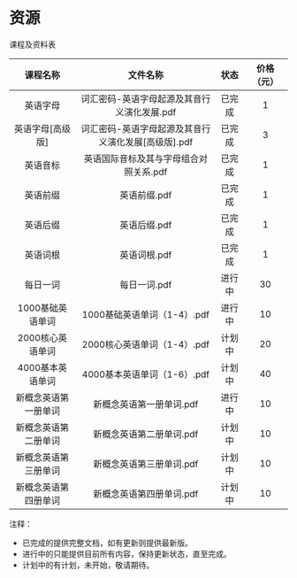 # 资源

课程及资料表

| 课程名称 | 文件名称  | 状态 | 价格（元） |
| :------:  |:----: |:----: |:----: |
| 英语字母 | 词汇密码-英语字母起源及其音行义演化发展.pdf  | 已完成 | 1 |
| 英语字母[高级版] | 词汇密码-英语字母起源及其音行义演化发展[高级版].pdf  | 已完成 | 3 |
| 英语音标 | 英语国际音标及其与字母组合对照关系.pdf  | 已完成 | 1 |
| 英语前缀 | 英语前缀.pdf |  已完成 | 1 |
| 英语后缀 | 英语后缀.pdf |  已完成 | 1 |
| 英语词根 | 英语词根.pdf |  已完成 | 1 |
| 每日一词 |  每日一词.pdf | 进行中  |  30 |
| 1000基础英语单词 |  1000基础英语单词（1-4）.pdf | 进行中  |  10 |
| 2000核心英语单词 |  2000核心英语单词（1-4）.pdf | 计划中  | 20 |
| 4000基本英语单词 |  4000基本英语单词（1-6）.pdf | 计划中  | 40 |
| 新概念英语第一册单词 |  新概念英语第一册单词.pdf | 进行中  | 10 |
| 新概念英语第二册单词 |  新概念英语第二册单词.pdf | 计划中  | 10 |
| 新概念英语第三册单词 |  新概念英语第三册单词.pdf | 计划中  | 10 |
| 新概念英语第四册单词 |  新概念英语第四册单词.pdf | 计划中  |  10 |

注释：

* 已完成的提供完整文档，如有更新则提供最新版。
* 进行中的只能提供目前所有内容，保持更新状态，直至完成。
* 计划中的有计划，未开始，敬请期待。
